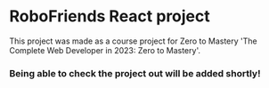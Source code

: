 # RoboFriends React project
This project was made as a course project for Zero to Mastery 'The Complete Web Developer in 2023: Zero to Mastery'.

### Being able to check the project out will be added shortly!